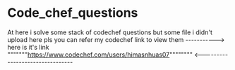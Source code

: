 # Code_chef_questions
At here i solve some stack of codechef questions
but some file i didn't upload here pls you can refer my codechef link to view them
-----------> here is it's link """""""https://www.codechef.com/users/himasnhuas07"""""""" <--------------------------------
